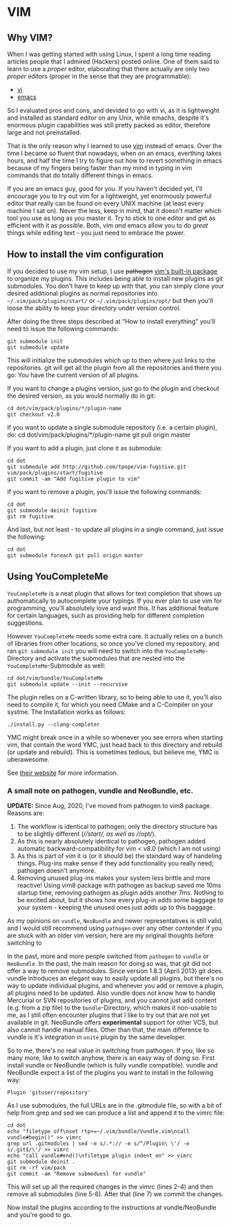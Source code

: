 # VIM

## Why VIM?

When I was getting started with using Linux, I spent a long time reading
articles people that I admired (Hackers) posted online. One of them said to
learn to use a *proper* editor, elaborating that there actually are only two
*proper* editors (proper in the sense that they are programmable):

  - [vi](https://en.wikipedia.org/wiki/Vi)
  - [emacs](https://en.wikipedia.org/wiki/Emacs)

So I evaluated pros and cons, and devided to go with vi, as it is lightweight
and installed as standard editor on any Unix, while emachs, despite it's
enormous plugin capabilities was still pretty packed as editor, therefore large
and not preinstalled.

That is the only reason why I learned to use
[vim](https://en.wikipedia.org/wiki/Vim_(text_editor)) instead of emacs. Over
the time I became so fluent that nowadays, when on an emacs, everthing takes
hours, and half the time I try to figure out how to revert something in emacs
because of my fingers being faster than my mind in typing in vim commands that
do totally different things in emacs.

If you are an emacs guy, good for you. If you haven't decided yet, I'll
encourage you to try out vim for a lightweight, yet enormously powerful editor
that really can be found on every UNIX machine (at least every machine I sat
on). Never the less, keep in mind, that it doesn't matter which tool you use as
long as you master it. Try to stick to one editor and get as efficient with it
as possible. Both, vim *and* emacs allow you to do *great* things while editing
text - you just need to embrace the power.


## How to install the vim configuration

If you decided to use my vim setup, I use ~~pathogen~~
[vim's built-in package](https://vimhelp.org/repeat.txt.html#packages)
to organize my plugins.
This includes being able to install new plugins as git submodules. You don't
have to keep up with that, you can simply clone your desired additional plugins
as normal repositories into `~/.vim/pack/plugins/start/` or
`~/.vim/pack/plugins/opt/` but then you'll loose the ability to keep your
directory under version control.

After doing the three steps described at "How to install everything" you'll
need to issue the following commands:

	git submodule init
	git submodule update

This will initialize the submodules which up to then where just links to the
repositories. git will get all the plugin from all the repositories and there
you go: You have the current version of all plugins.

If you want to change a plugins version, just go to the plugin and checkout the
desired version, as you would normally do in git:

	cd dot/vim/pack/plugins/*/plugin-name
	git checkout v2.0

If you want to update a single submodule repository (i.e. a certain plugin),
do:
	cd dot/vim/pack/plugins/*/plugin-name
	git pull origin master

If you want to add a plugin, just clone it as submodule:

	cd dot
	git submodule add http://github.com/tpope/vim-fugitive.git vim/pack/plugins/start/fugitive
	git commit -am "Add fugitive plugin to vim"

If you want to remove a plugin, you'll issue the following commands:

	cd dot
	git submodule deinit fugitive
	git rm fugitive

And last, but not least - to update all plugins in a single command, just issue
the following:

	cd dot
	git submodule foreach git pull origin master


## Using YouCompleteMe

`YouCompleteMe` is a neat plugin that allows for text completion that shows up
authomatically to autocomplete your typings. If you ever plan to use vim for
programming, you'll absolutely love and want this. It has additional feature for
certain languages, such as providing help for different completion suggestions.

However `YouCompleteMe` needs some extra care. It actually relies on a bunch of
libraries from other locations, so once you've cloned my repository, and ran
`git submodule init` you will need to switch into the `YouCompleteMe`-Directory
and activate the submodules that are nested into the `YouCompleteMe`-Submodule
as well:

	cd dot/vim/bundle/YouCompleteMe
	git submodule update --init --recursive

The plugin relies on a C-written library, so to being able to use it, you'll
also need to compile it, for which you need CMake and a C-Compiler on your
systme. The Installation works as follows:

	./install.py --clang-completer

YMC might break once in a while so whenever you see errors when starting vim,
that contain the word YMC, just head back to this directory and rebuild (or
update and rebuild). This is sometimes tedious, but believe me, YMC is
uberawesome.

See [their website](https://github.com/Valloric/YouCompleteMe) for more
information.


### A small note on pathogen, vundle and NeoBundle, etc.

**UPDATE:** Since Aug, 2020, I've moved from pathogen to vim8 package.
Reasons are:

  1. The workflow is identical to pathogen; only the directory structure has to
     be slightly different (<YOURCHOICE>/*/start/<PLUGIN-DIRS>, as well as
     <YOURCHOICE>/*/opt/<PLUGIN-DIRS>).
  2. As this is nearly absolutely identical to pathogen, pathogen added
     automatic backward-compatibility for vim < v8.0 (which I am not using)
  3. As this is part of vim it is (or it should be) the standard way of
     handeling things. Plug-ins make sense if they add functionality you really
     need; pathogen doesn't anymore.
  4. Removing unused plug-ins makes your system less brittle and more reactive!
     Using vim8 package with pathogen as backup saved me 10ms startup time,
     removing pathogen as plugin adds another 7ms. Nothing to be excited about,
     but it shows how every plug-in adds some baggage to your system - keeping
     the unused ones just adds up to this baggage.

As my opinions on `vundle`, `NeoBundle` and newer representatives is still
valid, and I would still recommend using `pathogen` over any other contender if
you are stuck with an older vim version, here are my original thoughts before
switching to

In the past, more and more people switched from `pathogen` to `vundle` or
`NeoBundle`. In the past, the main reason for doing so was, that git did not
offer a way to remove submodules. Since version 1.8.3 (April 2013) git does.
vundle introduces an elegant way to easily update all plugins, but there's no
way to update individual plugins, and whenever you add or remove a plugin, all
plugins need to be updated. Also vundle does not know how to handle Mercurial
or SVN repositories of plugins, and you cannot just add content (e.g. from a
zip file) to the `bundle`-Directory, which makes it non-usable to me, as I
still often encounter plugins that I like to try out that are not yet available
in git. NeoBundle offers **experimental** support for other VCS, but also
cannot handle manual files. Other than that, the main difference to vundle is
it's integration in `unite` plugin by the same developer.

So to me, there's no real value in switching from pathogen. If you, like so
many more, like to switch anyhow, there is an easy way of doing so. First
install vundle or NeoBundle (which is fully vundle compatible). vundle and
NeoBundle expect a list of the plugins you want to install in the following
way:

	Plugin 'gituser/repository'

As I use submodules, the full URLs are in the .gitmodule file, so with a bit of
help from grep and sed we can produce a list and append it to the vimrc file:

	cd dot
	echo "filetype off\nset rtp+=~/.vim/bundle/Vundle.vim\ncall vundle#begin()" >> vimrc
	grep url .gitmodules | sed -e s/.*:// -e s/^/Plugin\ \'/ -e s/.git$/\'/ >> vimrc
	echo "call vundle#end()\nfiletype plugin indent on" >> vimrc
	git submodule deinit .
	git rm -rf vim/pack
	git commit -am "Remove submoduesl for vundle"

This will set up all the required changes in the vimrc (lines 2-4) and then
remove all submodules (line 5-6). After that (line 7) we commit the changes.

Now install the plugins according to the instructions at vundle/NeoBundle and
you're good to go.


